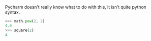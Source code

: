 Pycharm doesn't really know what to do with this, it isn't quite python syntax.

```python
>>> math.pow(2, 2)
4.0
>>> square(2)
4
```
